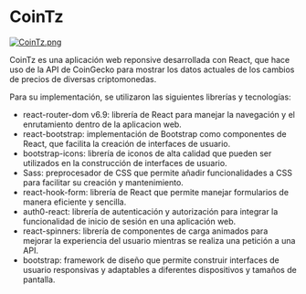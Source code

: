 # CoinTz

[![CoinTz.png](https://i.postimg.cc/qB6dZP1P/CoinTz.png)](https://postimg.cc/K4bV1HSf)

CoinTz es una aplicación web reponsive desarrollada con React, que hace uso de la API de CoinGecko para mostrar los datos actuales de los cambios de precios de diversas criptomonedas.

Para su implementación, se utilizaron las siguientes librerías y tecnologías:

- react-router-dom v6.9: librería de React para manejar la navegación y el enrutamiento dentro de la aplicacion web.
- react-bootstrap: implementación de Bootstrap como componentes de React, que facilita la creación de interfaces de usuario.
- bootstrap-icons: librería de iconos de alta calidad que pueden ser utilizados en la construcción de interfaces de usuario.
- Sass: preprocesador de CSS que permite añadir funcionalidades a CSS para facilitar su creación y mantenimiento.
- react-hook-form: librería de React que permite manejar formularios de manera eficiente y sencilla.
- auth0-react: librería de autenticación y autorización para integrar la funcionalidad de inicio de sesión en una aplicación web.
- react-spinners: librería de componentes de carga animados para mejorar la experiencia del usuario mientras se realiza una petición a una API.
- bootstrap: framework de diseño que permite construir interfaces de usuario responsivas y adaptables a diferentes dispositivos y tamaños de pantalla.
